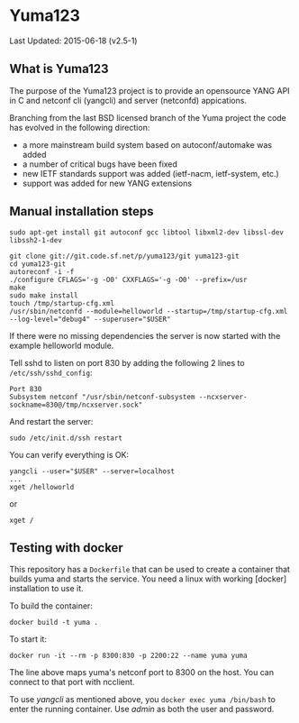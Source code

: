 Yuma123
=======

Last Updated: 2015-06-18 (v2.5-1)


What is Yuma123
---------------

The purpose of the Yuma123 project is to provide an opensource YANG API in C
and netconf cli (yangcli) and server (netconfd) appications.

Branching from the last BSD licensed branch of the Yuma project the code has
evolved in the following direction:
- a more mainstream build system based on autoconf/automake was added
- a number of critical bugs have been fixed
- new IETF standards support was added (ietf-nacm, ietf-system, etc.)
- support was added for new YANG extensions


Manual installation steps
-------------------------

~~~
sudo apt-get install git autoconf gcc libtool libxml2-dev libssl-dev libssh2-1-dev

git clone git://git.code.sf.net/p/yuma123/git yuma123-git
cd yuma123-git
autoreconf -i -f
./configure CFLAGS='-g -O0' CXXFLAGS='-g -O0' --prefix=/usr
make
sudo make install
touch /tmp/startup-cfg.xml
/usr/sbin/netconfd --module=helloworld --startup=/tmp/startup-cfg.xml --log-level="debug4" --superuser="$USER"
~~~

If there were no missing dependencies the server is now started with the
example helloworld module.

Tell sshd to listen on port 830 by adding the following 2 lines
to `/etc/ssh/sshd_config`:

~~~
Port 830
Subsystem netconf "/usr/sbin/netconf-subsystem --ncxserver-sockname=830@/tmp/ncxserver.sock"
~~~

And restart the server:
~~~
sudo /etc/init.d/ssh restart
~~~

You can verify everything is OK:

~~~
yangcli --user="$USER" --server=localhost
...
xget /helloworld
~~~

or

~~~
xget /
~~~


Testing with docker
-------------------

This repository has a `Dockerfile` that can be used to create a container that
builds yuma and starts the service. You need a linux with working [docker]
installation to use it.

To build the container:
~~~
docker build -t yuma .
~~~

To start it:
~~~
docker run -it --rm -p 8300:830 -p 2200:22 --name yuma yuma
~~~

The line above maps yuma's netconf port to 8300 on the host. You can connect
to that port with ncclient.

To use *yangcli* as mentioned above, you `docker exec yuma /bin/bash` to enter
the running container. Use *admin* as both the user and password.

